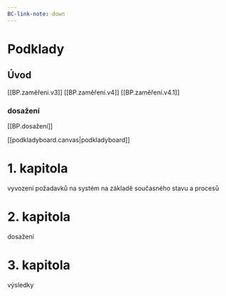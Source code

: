 ```yaml
---
BC-link-note: down
---
```


# Podklady
## Úvod
[[BP.zaměření.v3]]
[[BP.zaměření.v4]]
[[BP.zaměření.v4.1]]
### dosažení
[[BP.dosažení]]

[[podkladyboard.canvas|podkladyboard]]

# 1. kapitola
vyvození požadavků na systém na základě současného stavu a procesů

# 2. kapitola
dosažení

# 3. kapitola
výsledky